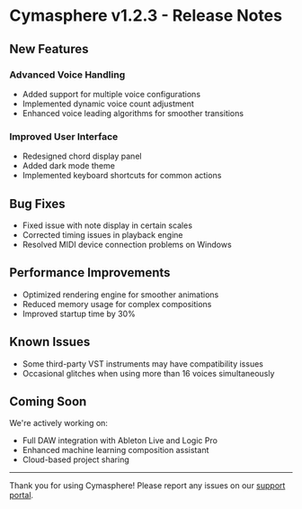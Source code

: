 # Cymasphere v1.2.3 - Release Notes

## New Features

### Advanced Voice Handling

- Added support for multiple voice configurations
- Implemented dynamic voice count adjustment
- Enhanced voice leading algorithms for smoother transitions

### Improved User Interface

- Redesigned chord display panel
- Added dark mode theme
- Implemented keyboard shortcuts for common actions

## Bug Fixes

- Fixed issue with note display in certain scales
- Corrected timing issues in playback engine
- Resolved MIDI device connection problems on Windows

## Performance Improvements

- Optimized rendering engine for smoother animations
- Reduced memory usage for complex compositions
- Improved startup time by 30%

## Known Issues

- Some third-party VST instruments may have compatibility issues
- Occasional glitches when using more than 16 voices simultaneously

## Coming Soon

We're actively working on:

- Full DAW integration with Ableton Live and Logic Pro
- Enhanced machine learning composition assistant
- Cloud-based project sharing

---

Thank you for using Cymasphere! Please report any issues on our [support portal](https://support.cymasphere.com).

